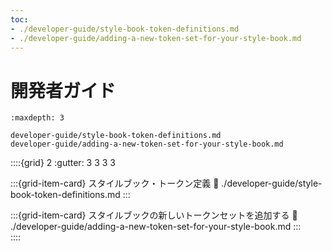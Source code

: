 ```yaml
---
toc:
- ./developer-guide/style-book-token-definitions.md
- ./developer-guide/adding-a-new-token-set-for-your-style-book.md
---
```

# 開発者ガイド

```{toctree}
:maxdepth: 3

developer-guide/style-book-token-definitions.md
developer-guide/adding-a-new-token-set-for-your-style-book.md
```

::::{grid} 2
:gutter: 3 3 3 3

:::{grid-item-card} スタイルブック・トークン定義
:link: ./developer-guide/style-book-token-definitions.md
:::

:::{grid-item-card} スタイルブックの新しいトークンセットを追加する
:link: ./developer-guide/adding-a-new-token-set-for-your-style-book.md
:::  
::::
